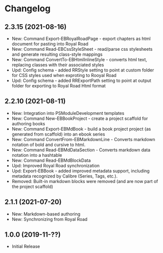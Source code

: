 ﻿# Changelog

## 2.3.15 (2021-08-16)

+ New: Command Export-EBRoyalRoadPage - export chapters as html document for pasting into Royal Road
+ New: Command Read-EBCssStyleSheet - read/parse css stylesheets and generate resulting class-style mappings
+ New: Command ConvertTo-EBHtmlInlineStyle - converts html  text, replacing classes with their associated styles
+ Upd: Config schema - added RRStyle setting to point at custom folder for CSS styles used when exproting to Rooyal Road
+ Upd: Config schema - added RRExportPath setting to point at output folder for exporting to Royal Road Html format

## 2.2.10 (2021-08-11)

+ New: Integration into PSModuleDevelopment templates
+ New: Command New-EBBookProject - create a project scaffold for authoring books
+ New: Command Export-EBMdBook - build a book project project (as generated from scaffold) into an ebook series
+ New: Command ConvertFrom-EBMarkdownLine - Converts markdown notation of bold and cursive to html.
+ New: Command Read-EBMdDataSection - Converts markdown data notation into a hashtable
+ New: Command Read-EBMdBlockData
+ Upd: Improved Royal Road synchronization
+ Upd: Export-EBBook - added improved metadata support, including metadata recognized by Calibre (Series, Tags, etc.).
+ Removed: Built-in markdown blocks were removed (and are now part of the project scaffold)

## 2.1.1 (2021-07-20)

+ New: Markdown-based authoring
+ New: Synchronizing from Royal Road

## 1.0.0 (2019-11-??)

+ Initial Release
